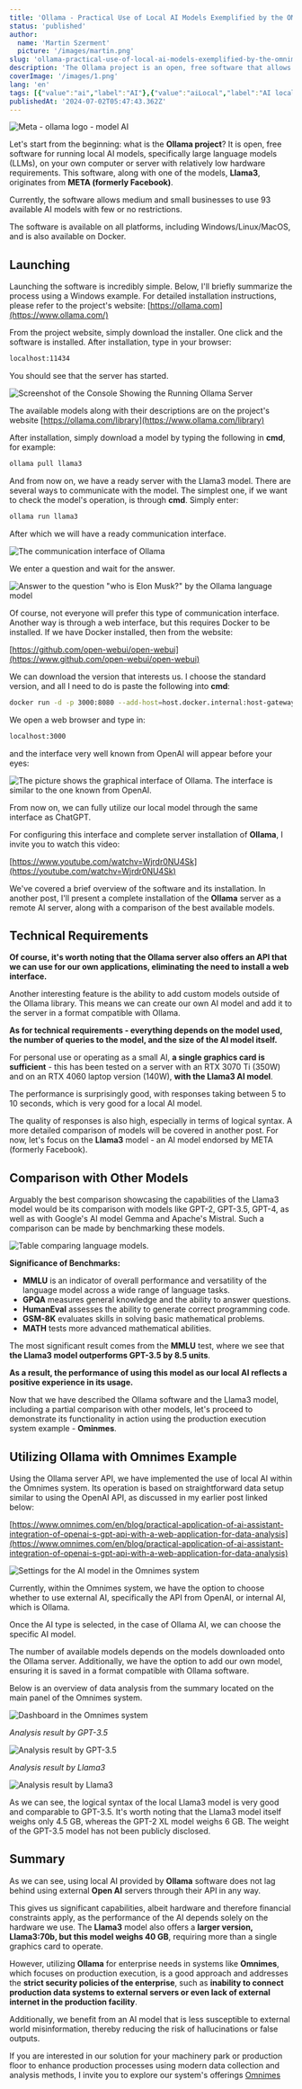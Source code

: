 ```yaml
---
title: 'Ollama - Practical Use of Local AI Models Exemplified by the OMNIMES System'
status: 'published'
author:
  name: 'Martin Szerment'
  picture: '/images/martin.png'
slug: 'ollama-practical-use-of-local-ai-models-exemplified-by-the-omnimes-system'
description: 'The Ollama project is an open, free software that allows running local AI models, specifically large language models (LLMs), on your own computer or server. Due to its low hardware requirements, this software is accessible to medium and small businesses, providing access to 93 AI models without significant limitations.'
coverImage: '/images/1.png'
lang: 'en'
tags: [{"value":"ai","label":"AI"},{"value":"aiLocal","label":"AI local"},{"value":"llama3","label":"llama3"},{"value":"meta","label":"Meta"},{"value":"gemma","label":"Gemma"},{"value":"mistral","label":"Mistral"},{"value":"gpt4","label":"GPT-4"},{"value":"gpt35","label":"GPT-3.5"}]
publishedAt: '2024-07-02T05:47:43.362Z'
---
```


![Meta - ollama logo - model AI](/images/image-E3MT.png)

Let's start from the beginning: what is the **Ollama project**? It is open, free software for running local AI models, specifically large language models (LLMs), on your own computer or server with relatively low hardware requirements. This software, along with one of the models, **Llama3**, originates from **META (formerly Facebook)**.

Currently, the software allows medium and small businesses to use 93 available AI models with few or no restrictions.

The software is available on all platforms, including Windows/Linux/MacOS, and is also available on Docker.

## Launching

Launching the software is incredibly simple. Below, I'll briefly summarize the process using a Windows example. For detailed installation instructions, please refer to the project's website: [https://ollama.com](https://www.ollama.com/)

From the project website, simply download the installer. One click and the software is installed. After installation, type in your browser:

```bash
localhost:11434
```

You should see that the server has started.

![Screenshot of the Console Showing the Running Ollama Server](/images/image-ExNT.png)

The available models along with their descriptions are on the project's website [https://ollama.com/library](https://www.ollama.com/library)

After installation, simply download a model by typing the following in **cmd**, for example:

```bash
ollama pull llama3
```

And from now on, we have a ready server with the Llama3 model. There are several ways to communicate with the model. The simplest one, if we want to check the model's operation, is through **cmd**. Simply enter:

```javascript
ollama run llama3
```

After which we will have a ready communication interface.

![The communication interface of Ollama](/images/image-I3OT.png)

We enter a question and wait for the answer.

![Answer to the question "who is Elon Musk?" by the Ollama language model](/images/image-UyND.png)

Of course, not everyone will prefer this type of communication interface. Another way is through a web interface, but this requires Docker to be installed. If we have Docker installed, then from the website: 

[https://github.com/open-webui/open-webui](https://www.github.com/open-webui/open-webui)

We can download the version that interests us. I choose the standard version, and all I need to do is paste the following into **cmd**:

```bash
docker run -d -p 3000:8080 --add-host=host.docker.internal:host-gateway -v open-webui:/app/backend/data --name open-webui --restart always ghcr.io/open-webui/open-webui:main
```

We open a web browser and type in:

```bash
localhost:3000
```

and the interface very well known from OpenAI will appear before your eyes:

![The picture shows the graphical interface of Ollama. The interface is similar to the one known from OpenAI.](/images/image-kzNj.png)

From now on, we can fully utilize our local model through the same interface as ChatGPT.

For configuring this interface and complete server installation of **Ollama**, I invite you to watch this video:

[https://www.youtube.com/watchv=Wjrdr0NU4Sk](https://youtube.com/watchv=Wjrdr0NU4Sk)

We've covered a brief overview of the software and its installation. In another post, I'll present a complete installation of the **Ollama** server as a remote AI server, along with a comparison of the best available models.

## Technical Requirements

**Of course, it's worth noting that the Ollama server also offers an API that we can use for our own applications, eliminating the need to install a web interface.**

Another interesting feature is the ability to add custom models outside of the Ollama library. This means we can create our own AI model and add it to the server in a format compatible with Ollama.

**As for technical requirements - everything depends on the model used, the number of queries to the model, and the size of the AI model itself.**

For personal use or operating as a small AI, **a single graphics card is sufficient** - this has been tested on a server with an RTX 3070 Ti (350W) and on an RTX 4060 laptop version (140W), **with the Llama3 AI model**.

The performance is surprisingly good, with responses taking between 5 to 10 seconds, which is very good for a local AI model.

The quality of responses is also high, especially in terms of logical syntax. A more detailed comparison of models will be covered in another post. For now, let's focus on the **Llama3** model - an AI model endorsed by META (formerly Facebook).

## Comparison with Other Models

Arguably the best comparison showcasing the capabilities of the Llama3 model would be its comparison with models like GPT-2, GPT-3.5, GPT-4, as well as with Google's AI model Gemma and Apache's Mistral. Such a comparison can be made by benchmarking these models.

![Table comparing language models.](/images/image-gxNz.png)

**Significance of Benchmarks:**

- **MMLU** is an indicator of overall performance and versatility of the language model across a wide range of language tasks.
- **GPQA** measures general knowledge and the ability to answer questions.
- **HumanEval** assesses the ability to generate correct programming code.
- **GSM-8K** evaluates skills in solving basic mathematical problems.
- **MATH** tests more advanced mathematical abilities.

The most significant result comes from the **MMLU** test, where we see that **the Llama3 model outperforms GPT-3.5 by 8.5 units**.

**As a result, the performance of using this model as our local AI reflects a positive experience in its usage.**

Now that we have described the Ollama software and the Llama3 model, including a partial comparison with other models, let's proceed to demonstrate its functionality in action using the production execution system example - **Ominmes**.

## Utilizing Ollama with Omnimes Example

Using the Ollama server API, we have implemented the use of local AI within the Omnimes system. Its operation is based on straightforward data setup similar to using the OpenAI API, as discussed in my earlier post linked below:

[https://www.omnimes.com/en/blog/practical-application-of-ai-assistant-integration-of-openai-s-gpt-api-with-a-web-application-for-data-analysis](https://www.omnimes.com/en/blog/practical-application-of-ai-assistant-integration-of-openai-s-gpt-api-with-a-web-application-for-data-analysis)

![Settings for the AI model in the Omnimes system](/images/image-U0Nj.png)

Currently, within the Omnimes system, we have the option to choose whether to use external AI, specifically the API from OpenAI, or internal AI, which is Ollama.

Once the AI type is selected, in the case of Ollama AI, we can choose the specific AI model.

The number of available models depends on the models downloaded onto the Ollama server. Additionally, we have the option to add our own model, ensuring it is saved in a format compatible with Ollama software.

Below is an overview of data analysis from the summary located on the main panel of the Omnimes system.

![Dashboard in the Omnimes system](/images/redash3-c1Nz.png)

*Analysis result by GPT-3.5*

![Analysis result by GPT-3.5](/images/image-I2Mj.png)

*Analysis result by Llama3*

![Analysis result by Llama3](/images/image-kxNT.png)

As we can see, the logical syntax of the local Llama3 model is very good and comparable to GPT-3.5. It's worth noting that the Llama3 model itself weighs only 4.5 GB, whereas the GPT-2 XL model weighs 6 GB. The weight of the GPT-3.5 model has not been publicly disclosed.

## Summary

As we can see, using local AI provided by **Ollama** software does not lag behind using external **Open AI** servers through their API in any way.

This gives us significant capabilities, albeit hardware and therefore financial constraints apply, as the performance of the AI depends solely on the hardware we use. The **Llama3** model also offers a **larger version, Llama3:70b, but this model weighs 40 GB**, requiring more than a single graphics card to operate.

However, utilizing **Ollama** for enterprise needs in systems like **Omnimes**, which focuses on production execution, is a good approach and addresses the **strict security policies of the enterprise**, such as **inability to connect production data systems to external servers or even lack of external internet in the production facility**.

Additionally, we benefit from an AI model that is less susceptible to external world misinformation, thereby reducing the risk of hallucinations or false outputs.

If you are interested in our solution for your machinery park or production floor to enhance production processes using modern data collection and analysis methods, I invite you to explore our system's offerings [Omnimes](https://omnimes.com/en/offer)

 